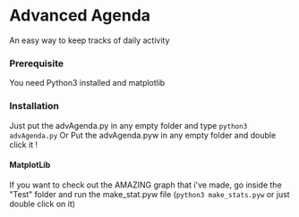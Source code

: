 <h1>Advanced Agenda</h1>
An easy way to keep tracks of daily activity

<h3>Prerequisite</h3>
You need Python3 installed and matplotlib

<h3>Installation</h3>
Just put the advAgenda.py in any empty folder and type 
<code>python3 advAgenda.py</code>
Or
Put the advAgenda.pyw in any empty folder and double click it !

<h4>MatplotLib</h4>
If you want to check out the AMAZING graph that i've made, go inside the "Test" folder and run the make_stat.pyw file (<code>python3 make_stats.pyw</code> or just double click on it)
